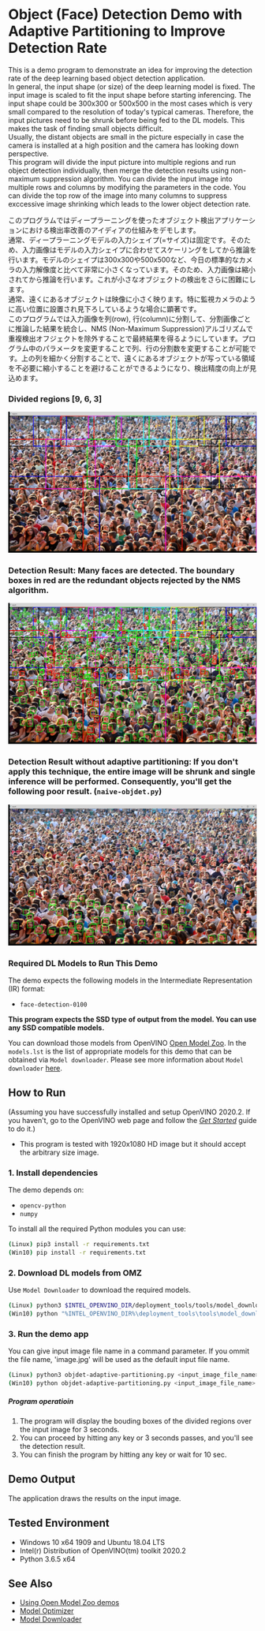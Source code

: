 # Object (Face) Detection Demo with Adaptive Partitioning to Improve Detection Rate
This is a demo program to demonstrate an idea for improving the detection rate of the deep learning based object detection application.  
In general, the input shape (or size) of the deep learning model is fixed. The input image is scaled to fit the input shape before starting inferencing. The input shape could be 300x300 or 500x500 in the most cases which is very small compared to the resolution of today's typical cameras. Therefore, the input pictures need to be shrunk before being fed to the DL models. This makes the task of finding small objects difficult.  
Usually, the distant objects are small in the picture especially in case the camera is installed at a high position and the camera has looking down perspective.  
This program will divide the input picture into multiple regions and run object detection individually, then merge the detection results using non-maximum suppression algorithm. You can divide the input image into multiple rows and columns by modifying the parameters in the code. You can divide the top row of the image into many columns to suppress exccessive image shrinking which leads to the lower object detection rate.  

このプログラムではディープラーニングを使ったオブジェクト検出アプリケーションにおける検出率改善のアイディアの仕組みをデモします。  
通常、ディープラーニングモデルの入力シェイプ(=サイズ)は固定です。そのため、入力画像はモデルの入力シェイプに合わせてスケーリングをしてから推論を行います。モデルのシェイプは300x300や500x500など、今日の標準的なカメラの入力解像度と比べて非常に小さくなっています。そのため、入力画像は縮小されてから推論を行います。これが小さなオブジェクトの検出をさらに困難にします。  
通常、遠くにあるオブジェクトは映像に小さく映ります。特に監視カメラのように高い位置に設置され見下ろしているような場合に顕著です。  
このプログラムでは入力画像を列(row), 行(column)に分割して、分割画像ごとに推論した結果を統合し、NMS (Non-Maximum Suppression)アルゴリズムで重複検出オフジェクトを除外することで最終結果を得るようにしています。プログラム中のパラメータを変更することで列、行の分割数を変更することが可能です。上の列を細かく分割することで、遠くにあるオブジェクトが写っている領域を不必要に縮小することを避けることができるようになり、検出精度の向上が見込めます。

### Divided regions [9, 6, 3]
![regions](./resources/regions.jpg)

### Detection Result: Many faces are detected. The boundary boxes in red are **the redundant objects rejected by the NMS algorithm**.
![rsult](./resources/result.jpg)

### Detection Result without adaptive partitioning: If you **don't apply this technique**, the entire image will be shrunk and single inference will be performed. Consequently, you'll get the following poor result. (`naive-objdet.py`) 
![naive-result](./resources/naive-result.jpg)

### Required DL Models to Run This Demo

The demo expects the following models in the Intermediate Representation (IR) format:

  * `face-detection-0100`

**This program expects the SSD type of output from the model. You can use any SSD compatible models.**

You can download those models from OpenVINO [Open Model Zoo](https://github.com/opencv/open_model_zoo).
In the `models.lst` is the list of appropriate models for this demo that can be obtained via `Model downloader`.
Please see more information about `Model downloader` [here](../../../tools/downloader/README.md).

## How to Run

(Assuming you have successfully installed and setup OpenVINO 2020.2. If you haven't, go to the OpenVINO web page and follow the [*Get Started*](https://software.intel.com/en-us/openvino-toolkit/documentation/get-started) guide to do it.)  

- This program is tested with 1920x1080 HD image but it should accept the arbitrary size image.  

### 1. Install dependencies  
The demo depends on:
- `opencv-python`
- `numpy`

To install all the required Python modules you can use:

``` sh
(Linux) pip3 install -r requirements.txt
(Win10) pip install -r requirements.txt
```

### 2. Download DL models from OMZ
Use `Model Downloader` to download the required models.
``` sh
(Linux) python3 $INTEL_OPENVINO_DIR/deployment_tools/tools/model_downloader/downloader.py --list models.lst
(Win10) python "%INTEL_OPENVINO_DIR%\deployment_tools\tools\model_downloader\downloader.py" --list models.lst
```

### 3. Run the demo app
You can give input image file name in a command parameter. If you ommit the file name, 'image.jpg' will be used as the default input file name.  
``` sh
(Linux) python3 objdet-adaptive-partitioning.py <input_image_file_name>
(Win10) python objdet-adaptive-partitioning.py <input_image_file_name>
```

##### Program operatioin
 1. The program will display the bouding boxes of the divided regions over the input image for 3 seconds. 
 2. You can proceed by hitting any key or 3 seconds passes, and you'll see the detection result.
 3. You can finish the program by hitting any key or wait for 10 sec.

## Demo Output  
The application draws the results on the input image.

## Tested Environment  
- Windows 10 x64 1909 and Ubuntu 18.04 LTS  
- Intel(r) Distribution of OpenVINO(tm) toolkit 2020.2  
- Python 3.6.5 x64  

## See Also  
* [Using Open Model Zoo demos](../../README.md)  
* [Model Optimizer](https://docs.openvinotoolkit.org/latest/_docs_MO_DG_Deep_Learning_Model_Optimizer_DevGuide.html)  
* [Model Downloader](../../../tools/downloader/README.md)  
